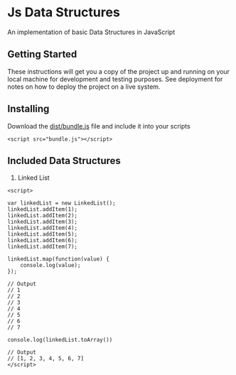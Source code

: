 # Js Data Structures

An implementation of basic Data Structures in JavaScript

## Getting Started

These instructions will get you a copy of the project up and running on your local machine for development and testing purposes. See deployment for notes on how to deploy the project on a live system.

## Installing

Download the [dist/bundle.js](https://github.com/harshit-sinha-developer/js-data_structures/blob/master/dist/bundle.js) file and include it into your scripts
```
<script src="bundle.js"></script>
```
## Included Data Structures

1. Linked List
```
<script>

var linkedList = new LinkedList();
linkedList.addItem(1);
linkedList.addItem(2);
linkedList.addItem(3);
linkedList.addItem(4);
linkedList.addItem(5);
linkedList.addItem(6);
linkedList.addItem(7);

linkedList.map(function(value) {
    console.log(value);
});

// Output
// 1
// 2
// 3
// 4
// 5
// 6
// 7

console.log(linkedList.toArray())

// Output
// [1, 2, 3, 4, 5, 6, 7]
</script>
```